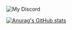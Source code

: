 ![My Discord](https://discord-readme-badge.vercel.app/api?id=249600415040012309)

[![Anurag's GitHub stats](https://github-readme-stats.vercel.app/api?username=1rainwall)](https://github.com/anuraghazra/github-readme-stats)
